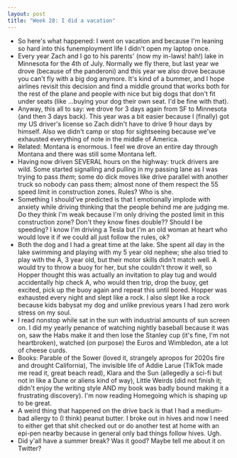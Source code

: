 ```yaml
---
layout: post
title: "Week 28: I did a vacation"
---
```

- So here's what happened: I went on vacation and because I'm leaning so hard into this funemployment life I didn't open my laptop once. 
- Every year Zach and I go to his parents' (now my in-laws! hah!) lake in Minnesota for the 4th of July. Normally we fly there, but last year we drove (because of the panderoni) and this year we also drove because you can't fly with a big dog anymore. It's kind of a bummer, and I hope airlines revisit this decision and find a middle ground that works both for the rest of the plane and people with nice but big dogs that don't fit under seats (like ...buying your dog their own seat. I'd be fine with that). 
- Anyway, this all to say: we drove for 3 days again from SF to Minnesota (and then 3 days back). This year was a bit easier because I (finally) got my US driver's license so Zach didn't have to drive 9 hour days by himself. Also we didn't camp or stop for sightseeing because we've exhausted everything of note in the middle of America.
- Related: Montana is enormous. I feel we drove an entire day through Montana and there was still some Montana left. 
- Having now driven SEVERAL hours on the highway: truck drivers are wild. Some started signalling and pulling in my passing lane as I was trying to pass _them_; some do dick moves like drive parallel with another truck so nobody can pass them; almost none of them respect the 55 speed limit in construction zones. Rules? Who is she.
- Something I should've predicted is that I emotionally implode with anxiety while driving thinking that the people behind me are judging me. Do they think I'm weak because I'm only driving the posted limit in this construction zone? Don't they know fines double?? Should I be speeding? I know I'm driving a Tesla but I'm an old woman at heart who would love it if we could all just follow the rules, ok? 
- Both the dog and I had a great time at the lake. She spent all day in the lake swimming and playing with my 5 year old nephew; she also tried to play with the A, 3 year old, but their motor skills didn't match well. A would try to throw a buoy for her, but she couldn't throw it well, so Hopper thought this was actually an invitation to play tug and would accidentally hip check A, who would then trip, drop the buoy, get excited, pick up the buoy again and repeat this until bored. Hopper was exhausted every night and slept like a rock. I also slept like a rock because kids babysat my dog and unlike previous years I had zero work stress on my soul.
- I read nonstop while sat in the sun with industrial amounts of sun screen on. I did my yearly penance of watching nightly baseball because it was on, saw the Habs make it and then lose the Stanley cup (it's fine, I'm not heartbroken), watched (on purpose) the Euros and Wimbledon, ate a lot of cheese curds.
- Books: Parable of the Sower (loved it, strangely apropos for 2020s fire and drought California), The invisible life of Addie Larue (TikTok made me read it, great beach read), Klara and the Sun (allegedly a sci-fi but not in like a Dune or aliens kind of way), Little Weirds (did not finish it; didn't enjoy the writing style AND my book was badly bound making it a frustrating discovery). I'm now reading Homegoing which is shaping up to be great.
- A weird thing that happened on the drive back is that I had a medium-bad allergy to (I think) peanut butter. I broke out in hives and now I need to either get that shit checked out or do another test at home with an epi-pen nearby because in general only bad things follow hives. Ugh.
- Did y'all have a summer break? Was it good? Maybe tell me about it on Twitter?